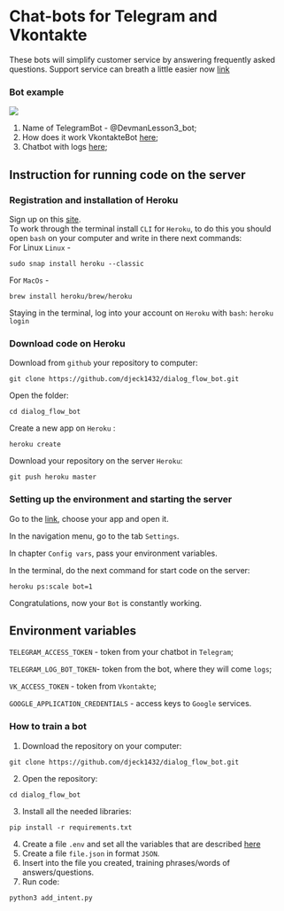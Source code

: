 # Chat-bots for Telegram and Vkontakte
 These bots will simplify customer service by answering frequently asked questions. 
 Support service can breath a little easier now
 [link](https:/t.me/dialogflow_example_bot)
 

### Bot example

<img src='https://dvmn.org/filer/canonical/1569214094/323/'></img>

<ol>
 <li>Name of TelegramBot - @DevmanLesson3_bot;</li>
 <li>How does it work VkontakteBot <a href='https://vk.com/club190053871'>here</a>;</li>
 <li>Chatbot with logs <a href='https://t.me/devman_log_bot'>here</a>;</li> 
</ol>

## Instruction for running code on the server

### Registration and installation of Heroku

Sign up on this  <a href='https://signup.heroku.com/dc'>site</a>.
<br>
To work through the terminal install `CLI` for `Heroku`, to do this you should open `bash` on your computer and write in there next commands: 
<br>
For Linux  `Linux` -
```
sudo snap install heroku --classic
```
For `MacOs` - 
```
brew install heroku/brew/heroku
```
Staying in the terminal, log into your account on `Heroku` with `bash`:
```heroku login```
<br>
### Download code on Heroku

Download from `github` your repository to computer:
```
git clone https://github.com/djeck1432/dialog_flow_bot.git
```
Open the folder:
```
cd dialog_flow_bot
```
Create a new app on `Heroku` :
```
heroku create
```
Download your repository on the server `Heroku`:
```
git push heroku master
```

### Setting up the environment and starting the server

Go to the <a href='https://dashboard.heroku.com/apps'>link</a>, choose your app and open it.

In the navigation menu, go to the tab `Settings`.

In chapter `Config vars`, pass your environment variables.

In the terminal, do the next command for start code on the server:

`heroku ps:scale bot=1`

Congratulations, now your `Bot` is constantly working.

<a name='env'></a>

## Environment variables  

`TELEGRAM_ACCESS_TOKEN` - token from your chatbot in `Telegram`;

`TELEGRAM_LOG_BOT_TOKEN`- token from the bot, where they will come `logs`;

`VK_ACCESS_TOKEN` - token from `Vkontakte`;

`GOOGLE_APPLICATION_CREDENTIALS` - access keys to `Google` services.



### How to train a bot

1. Download the repository on your computer:
```
git clone https://github.com/djeck1432/dialog_flow_bot.git
```
2. Open the repository:
```
cd dialog_flow_bot
```
3. Install all the needed libraries:
```
pip install -r requirements.txt
```
4. Create a file `.env` and set all the variables that are described <a href='#env'>here</a><br>
5. Create a file `file.json` in format `JSON`.<br>
6. Insert into the file you created, training phrases/words of answers/questions.<br>
7. Run code:<br>
```
python3 add_intent.py
```

